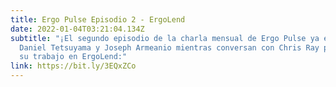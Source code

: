 ```yaml
---
title: Ergo Pulse Episodio 2 - ErgoLend
date: 2022-01-04T03:21:04.134Z
subtitle: "¡El segundo episodio de la charla mensual de Ergo Pulse ya está disponible! Observad a
  Daniel Tetsuyama y Joseph Armeanio mientras conversan con Chris Ray para hablar sobre
  su trabajo en ErgoLend:"
link: https://bit.ly/3EQxZCo
---
```

